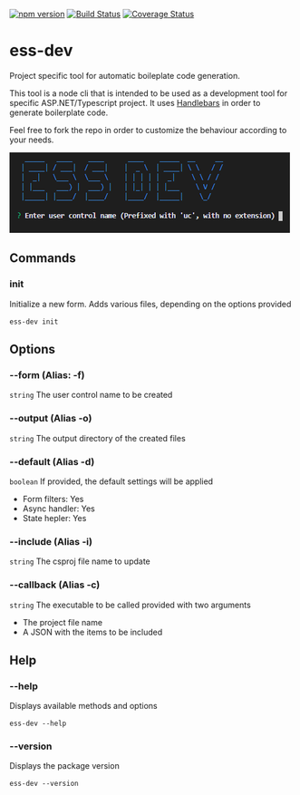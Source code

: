 [![npm version](https://badge.fury.io/js/ess-dev.svg)](https://badge.fury.io/js/ess-dev)
[![Build Status](https://travis-ci.com/kapantzak/ess-dev.svg?token=syJknnbusTbGgY6qksas&branch=master)](https://travis-ci.com/kapantzak/ess-dev)
[![Coverage Status](https://coveralls.io/repos/github/kapantzak/ess-dev/badge.svg?branch=master)](https://coveralls.io/github/kapantzak/ess-dev?branch=master)

# ess-dev
Project specific tool for automatic boileplate code generation.

This tool is a node cli that is intended to be used as a development tool for specific ASP.NET/Typescript project. It uses [Handlebars](https://handlebarsjs.com/ "https://handlebarsjs.com/") in order to generate boilerplate code.

Feel free to fork the repo in order to customize the behaviour according to your needs.

![cli_screen](https://github.com/kapantzak/ess-dev/blob/master/assets/img/cli_screen.png)

## Commands

### init
Initialize a new form. Adds various files, depending on the options provided

	ess-dev init

## Options

### --form (Alias: -f)
`string` The user control name to be created

### --output (Alias -o)
`string` The output directory of the created files

### --default (Alias -d)
`boolean` If provided, the default settings will be applied

- Form filters: Yes
- Async handler: Yes
- State hepler: Yes

### --include (Alias -i)
`string` The csproj file name to update

### --callback (Alias -c)
`string` The executable to be called provided with two arguments

- The project file name
- A JSON with the items to be included


## Help

### --help
Displays available methods and options

	ess-dev --help

### --version
Displays the package version

	ess-dev --version